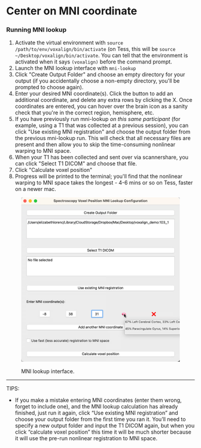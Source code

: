 # Center on MNI coordinate

### Running MNI lookup

1. Activate the virtual environment with `source /path/to/env/voxalign/bin/activate` (on Tess, this will be `source ~/Desktop/voxalign/bin/activate`. You can tell that the environment is activated when it says `(voxalign)` before the command prompt.&#x20;
2. Launch the MNI lookup interface with `mni-lookup`&#x20;
3. Click "Create Output Folder" and choose an empty directory for your output (if you accidentally choose a non-empty directory, you'll be prompted to choose again).
4. Enter your desired MNI coordinate(s). Click the button to add an additional coordinate, and delete any extra rows by clicking the X. Once coordinates are entered, you can hover over the brain icon as a sanity check that you're in the correct region, hemisphere, etc.&#x20;
5. If you have previously run mni-lookup _on this same participant_ (for example, using a T1 that was collected at a previous session), you can click "Use existing MNI registration" and choose the output folder from the previous mni-lookup run. This will check that all necessary files are present and then allow you to skip the time-consuming nonlinear warping to MNI space.
6. When your T1 has been collected and sent over via scannershare, you can click "Select T1 DICOM" and choose that file.&#x20;
7. Click "Calculate voxel position"
8. Progress will be printed to the terminal; you'll find that the nonlinear warping to MNI space takes the longest - 4-6 mins or so on Tess, faster on a newer mac.



<figure><img src="../../.gitbook/assets/mni_lookup_gui_cursor.png" alt="" width="563"><figcaption><p>MNI lookup interface. </p></figcaption></figure>

***

TIPS:

* If you make a mistake entering MNI coordinates (enter them wrong, forget to include one), and the MNI lookup calculation has already finished, just run it again, click “Use existing MNI registration” and choose your output folder from the first time you ran it. You’ll need to specify a new output folder and input the T1 DICOM again, but when you click “calculate voxel position” this time it will be much shorter because it will use the pre-run nonlinear registration to MNI space.
